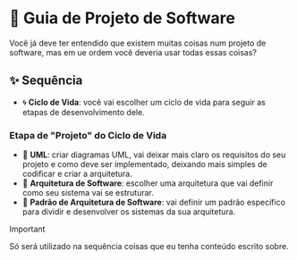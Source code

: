 # 📖 Guia de Projeto de Software

Você já deve ter entendido que existem muitas coisas num projeto de software, mas em ue ordem você deveria usar todas essas coisas?

## ✨ Sequência
- 🌀 **Ciclo de Vida**: você vai escolher um ciclo de vida para seguir as etapas de desenvolvimento dele.

### Etapa de "Projeto" do Ciclo de Vida
- 📑 **UML**: criar diagramas UML, vai deixar mais claro os requisitos do seu projeto e como deve ser implementado, deixando mais simples de codificar e criar a arquitetura.
- 🏬 **Arquitetura de Software**: escolher uma arquitetura que vai definir como seu sistema vai se estruturar.
- 📐 **Padrão de Arquitetura de Software**: vai definir um padrão específico para dividir e desenvolver os sistemas da sua arquitetura.



> [!IMPORTANT]
> Só será utilizado na sequência coisas que eu tenha conteúdo escrito sobre.

